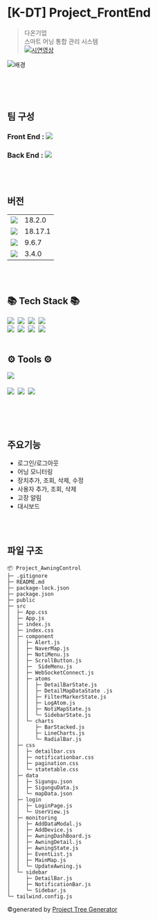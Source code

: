 # [K-DT] Project_FrontEnd
> 다온기업    
> 스마트 어닝 통합 관리 시스템  
> [![시연영상](https://i.ibb.co/3rJxpgy/youtube-2.png)](https://youtu.be/Poxj1xFqOPk)

![배경](https://i.ibb.co/4TxgkpM/github-photo.png)

<br />
<br />
<br />

## 팀 구성
### Front End : [<img src="https://img.shields.io/badge/github-black?style=flat&logo=github"/>](https://github.com/inayong/Project_AwningControl)  
### Back End : [<img src="https://img.shields.io/badge/github-black?style=flat&logo=github"/>](https://github.com/bvnfgb/FinalWebProject)
<br />
<br />

## 버전
<table>
  <tr>
    <td><img src="https://img.shields.io/badge/react-black?style=flat-square&logo=react&logoColor=61DAFB"/></td>
    <td>18.2.0</td>
  </tr>
  <tr>
    <td><img src="https://img.shields.io/badge/Node.js-black?style=flat-square&logo=Node.js&logoColor=339933"/></td>
    <td>18.17.1</td>
  </tr>
  <tr>
    <td><img src="https://img.shields.io/badge/npm-black?style=flat-square&logo=npm&logoColor=CB3837"/></td>
    <td>9.6.7</td>
  </tr>
  <tr>
    <td><img src="https://img.shields.io/badge/tailwindcss-black?style=flat-square&logo=tailwindcss&logoColor=06B6D4"/></td>
    <td>3.4.0</td>
  </tr>
</table>

<br />
<br />

## 📚 Tech Stack 📚
<div align="">
  <img src="https://img.shields.io/badge/react-20232a.svg?style=for-the-badge&logo=react&logoColor=61DAFB" />&nbsp
  <img src="https://img.shields.io/badge/javascript-F7DF1E.svg?style=for-the-badge&logo=javascript&logoColor=20232a" />&nbsp
   <img src="https://img.shields.io/badge/node.js-6DA55F?style=for-the-badge&logo=node.js&logoColor=white" />&nbsp
   <img src="https://img.shields.io/badge/React_Router-CA4245?style=for-the-badge&logo=react-router&logoColor=white" />&nbsp
</div>
<div align="">
  <img src="https://img.shields.io/badge/Recoil-3578E5?style=for-the-badge&logo=recoil&logoColor=white" />&nbsp
  <img src="https://img.shields.io/badge/tailwindcss-1daabb.svg?style=for-the-badge&logo=tailwind-css&logoColor=white" />&nbsp
  <img src="https://img.shields.io/badge/html5-E34F26.svg?style=for-the-badge&logo=html5&logoColor=white" />&nbsp
  <img src="https://img.shields.io/badge/css-1572B6.svg?style=for-the-badge&logo=css3&logoColor=white" />&nbsp
</div>

<br>

<!-- <h3 align="">⚙ Tools ⚙</h3> -->
## ⚙ Tools ⚙
<div align="">
  <img src="https://img.shields.io/badge/Visual%20Studio%20Code-0078d7.svg?style=for-the-badge&logo=visual-studio-code&logoColor=white" />&nbsp
</div>

<br>

<div align="">
  <img src="https://img.shields.io/badge/github-181717.svg?style=for-the-badge&logo=github&logoColor=white" />&nbsp
  <img src="https://img.shields.io/badge/Notion-F3F3F3.svg?style=for-the-badge&logo=notion&logoColor=black" />&nbsp
  <img src="https://img.shields.io/badge/figma-F24E1E.svg?style=for-the-badge&logo=figma&logoColor=white" />&nbsp
</div>

<br />
<br />
<br />
<br />

## 주요기능
- 로그인/로그아웃
- 어닝 모니터링
- 장치추가, 조회, 삭제, 수정
- 사용자 추가, 조회, 삭제
- 고장 알림
- 대시보드
<br>
<br>

## 파일 구조
```
📦 Project_AwningControl
├─ .gitignore
├─ README.md
├─ package-lock.json
├─ package.json
├─ public
├─ src
│  ├─ App.css
│  ├─ App.js
│  ├─ index.js
│  ├─ index.css
│  ├─ component
│  │  ├─ Alert.js
│  │  ├─ NaverMap.js
│  │  ├─ NotiMenu.js
│  │  ├─ ScrollButton.js
│  │  ├─  SideMenu.js
│  │  ├─ WebSocketConnect.js
│  │  ├─ atoms
│  │  │  ├─ DetailBarState.js
│  │  │  ├─ DetailMapDataState .js
│  │  │  ├─ FilterMarkerState.js
│  │  │  ├─ LogAtom.js
│  │  │  ├─ NotiMapState.js
│  │  │  └─ SidebarState.js
│  │  └─ charts
│  │     ├─ BarStacked.js
│  │     ├─ LineCharts.js
│  │     └─ RadialBar.js
│  ├─ css
│  │  ├─ detailbar.css
│  │  ├─ notificationbar.css
│  │  ├─ pagination.css
│  │  └─ statetable.css
│  ├─ data
│  │  ├─ Sigungu.json
│  │  ├─ SigunguData.js
│  │  └─ mapData.json
│  ├─ login
│  │  ├─ LoginPage.js
│  │  └─ UserView.js
│  ├─ monitoring
│  │  ├─ AddDataModal.js
│  │  ├─ AddDevice.js
│  │  ├─ AwningDashBoard.js
│  │  ├─ AwningDetail.js
│  │  ├─ AwningState.js
│  │  ├─ EventList.js
│  │  ├─ MainMap.js
│  │  └─ UpdateAwning.js
│  └─ sidebar
│     ├─ DetailBar.js
│     ├─ NotificationBar.js
│     └─ Sidebar.js
└─ tailwind.config.js
```
©generated by [Project Tree Generator](https://woochanleee.github.io/project-tree-generator)
